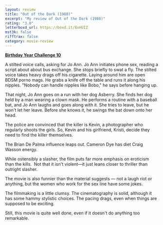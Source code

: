 ```yaml
---
layout: review
title: "Out of the Dark (1988)"
excerpt: "My review of Out of the Dark (1988)"
rating: "3.0"
letterboxd_url: https://boxd.it/8xHUIZ
mst3k: false
rifftrax: false
category: movie-review
---
```


<b><a href="https://boxd.it/sWI7Y" target="_blank" rel="noopener">Birthday Year Challenge 10</a></b>

A stilted voice calls, asking for Jo Ann. Jo Ann initiates phone sex, reading a script about about bus exchange. She stops briefly to swat a fly. The stilted voice takes heavy drags off his cigarette. Laying around him are open BDSM porno mags. He grabs a knife off the table and runs it along his nipples. "Nobody can handle nipples like Bobo," he says before hanging up.

That night, Jo Ann goes on a run with her dog Asberry. She finds her dog held by a man wearing a clown mask. He performs a routine with a baseball bat, and Jo Ann laughs and goes along with it. She tries to leave, but he won't let her leave. Before she knows it, he swings the bat down onto her head.

The police are convinced that the killer is Kevin, a photographer who regularly shoots the girls. So, Kevin and his girlfriend, Kristi, decide they need to find the killer themselves.

The Brian De Palma influence leaps out. Cameron Dye has diet Craig Wasson energy.

While ostensibly a slasher, the film puts far more emphasis on eroticism than the kills.  Not that it isn't violent—it just leans closer to thriller than outright slasher.

The movie is also funnier than the material suggests — not a laugh riot or anything, but the women who work for the sex line have some jokes.

The filmmaking is a little clumsy. The cinematography is solid, although it has some hammy stylistic choices. The pacing drags, even when things are supposed to be exciting.

Still, this movie is quite well done, even if it doesn't do anything too remarkable.
